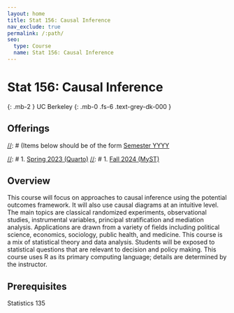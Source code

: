 ```yaml
---
layout: home
title: Stat 156: Causal Inference
nav_exclude: true
permalink: /:path/
seo:
  type: Course
  name: Stat 156: Causal Inference
---
```


# Stat 156: Causal Inference
{: .mb-2 }
UC Berkeley
{: .mb-0 .fs-6 .text-grey-dk-000 }


## Offerings

[//]: # (Items below should be of the form [Semester YYYY](semester-year)

[//]: # (Notably the paths should not have leading slashes in real sites.)

[//]: # 1. [Spring 2023 (Quarto)](/stat999-quarto)
[//]: # 1. [Fall 2024 (MyST)](/stat999-myst)

## Overview

This course will focus on approaches to causal inference using the potential outcomes framework. It will also use causal diagrams at an intuitive level. The main topics are classical randomized experiments, observational studies, instrumental variables, principal stratification and mediation analysis. Applications are drawn from a variety of fields including political science, economics, sociology, public health, and medicine. This course is a mix of statistical theory and data analysis. Students will be exposed to statistical questions that are relevant to decision and policy making. This course uses R as its primary computing language; details are determined by the instructor.

## Prerequisites

Statistics 135
